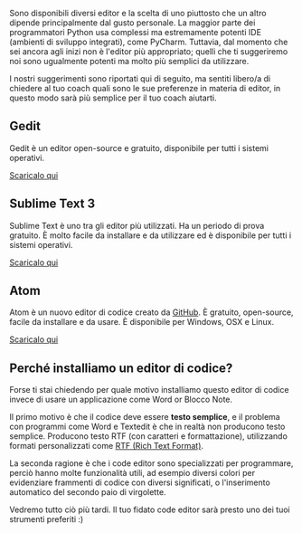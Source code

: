 Sono disponibili diversi editor e la scelta di uno piuttosto che un altro dipende principalmente dal gusto personale. La maggior parte dei programmatori Python usa complessi ma estremamente potenti IDE (ambienti di sviluppo integrati), come PyCharm. Tuttavia, dal momento che sei ancora agli inizi non è l'editor più appropriato; quelli che ti suggeriremo noi sono ugualmente potenti ma molto più semplici da utilizzare.

I nostri suggerimenti sono riportati qui di seguito, ma sentiti libero/a di chiedere al tuo coach quali sono le sue preferenze in materia di editor, in questo modo sarà più semplice per il tuo coach aiutarti.

## Gedit

Gedit è un editor open-source e gratuito, disponibile per tutti i sistemi operativi.

[Scaricalo qui](https://wiki.gnome.org/Apps/Gedit#Download)

## Sublime Text 3

Sublime Text è uno tra gli editor più utilizzati. Ha un periodo di prova gratuito. È molto facile da installare e da utilizzare ed è disponibile per tutti i sistemi operativi.

[Scaricalo qui](https://www.sublimetext.com/3)

## Atom

Atom è un nuovo editor di codice creato da [GitHub](https://github.com/). È gratuito, open-source, facile da installare e da usare. È disponibile per Windows, OSX e Linux.

[Scaricalo qui](https://atom.io/)

## Perché installiamo un editor di codice?

Forse ti stai chiedendo per quale motivo installiamo questo editor di codice invece di usare un applicazione come Word or Blocco Note.

Il primo motivo è che il codice deve essere **testo semplice**, e il problema con programmi come Word e Textedit è che in realtà non producono testo semplice. Producono testo RTF (con caratteri e formattazione), utilizzando formati personalizzati come [RTF (Rich Text Format)](https://en.wikipedia.org/wiki/Rich_Text_Format).

La seconda ragione è che i code editor sono specializzati per programmare, perciò hanno molte funzionalità utili, ad esempio diversi colori per evidenziare frammenti di codice con diversi significati, o l'inserimento automatico del secondo paio di virgolette.

Vedremo tutto ciò più tardi. Il tuo fidato code editor sarà presto uno dei tuoi strumenti preferiti :)
